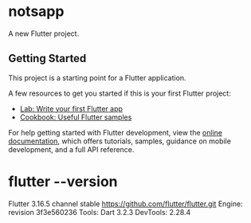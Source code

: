 # notsapp

A new Flutter project.

## Getting Started

This project is a starting point for a Flutter application.

A few resources to get you started if this is your first Flutter project:

- [Lab: Write your first Flutter app](https://docs.flutter.dev/get-started/codelab)
- [Cookbook: Useful Flutter samples](https://docs.flutter.dev/cookbook)

For help getting started with Flutter development, view the
[online documentation](https://docs.flutter.dev/), which offers tutorials,
samples, guidance on mobile development, and a full API reference.

# flutter --version
Flutter 3.16.5
channel stable https://github.com/flutter/flutter.git
Engine: revision 3f3e560236
Tools: Dart 3.2.3 
DevTools: 2.28.4
